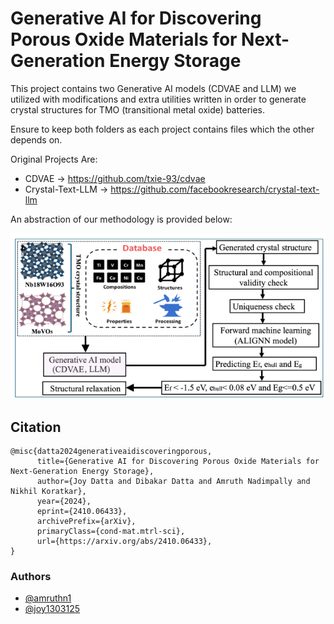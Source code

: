 
# Generative AI for Discovering Porous Oxide Materials for Next-Generation Energy Storage

This project contains two Generative AI models (CDVAE and LLM) we utilized with modifications and extra utilities written in order to generate crystal structures for TMO (transitional metal oxide) batteries.

Ensure to keep both folders as each project contains files which the other depends on.

Original Projects Are:

- CDVAE -> https://github.com/txie-93/cdvae
- Crystal-Text-LLM -> https://github.com/facebookresearch/crystal-text-llm


An abstraction of our methodology is provided below:

![Diagram](assets/image1.png)


## Citation

```
@misc{datta2024generativeaidiscoveringporous,
      title={Generative AI for Discovering Porous Oxide Materials for Next-Generation Energy Storage}, 
      author={Joy Datta and Dibakar Datta and Amruth Nadimpally and Nikhil Koratkar},
      year={2024},
      eprint={2410.06433},
      archivePrefix={arXiv},
      primaryClass={cond-mat.mtrl-sci},
      url={https://arxiv.org/abs/2410.06433}, 
}
```


### Authors

- [@amruthn1](https://www.github.com/amruthn1)
- [@joy1303125](https://github.com/joy1303125)
